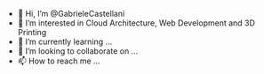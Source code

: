- 👋 Hi, I’m @GabrieleCastellani
- 👀 I’m interested in Cloud Architecture, Web Development and 3D Printing
- 🌱 I’m currently learning ...
- 💞️ I’m looking to collaborate on ...
- 📫 How to reach me ...

<!---
GabrieleCastellani/GabrieleCastellani is a ✨ special ✨ repository because its `README.md` (this file) appears on your GitHub profile.
You can click the Preview link to take a look at your changes.
--->
